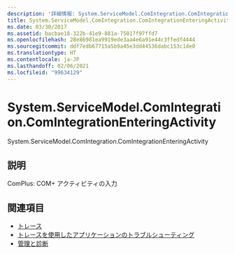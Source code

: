 ```yaml
---
description: '詳細情報: System.ServiceModel.ComIntegration.ComIntegrationEnteringActivity'
title: System.ServiceModel.ComIntegration.ComIntegrationEnteringActivity
ms.date: 03/30/2017
ms.assetid: bacbae18-322b-41e9-881a-75017f97ffd7
ms.openlocfilehash: 28e86981ea9919ede3aa4e6a91e44c3ffedf4444
ms.sourcegitcommit: ddf7edb67715a5b9a45e3dd44536dabc153c1de0
ms.translationtype: HT
ms.contentlocale: ja-JP
ms.lasthandoff: 02/06/2021
ms.locfileid: "99634129"
---
```

# <a name="systemservicemodelcomintegrationcomintegrationenteringactivity"></a>System.ServiceModel.ComIntegration.ComIntegrationEnteringActivity

System.ServiceModel.ComIntegration.ComIntegrationEnteringActivity  
  
## <a name="description"></a>説明  

 ComPlus: COM+ アクティビティの入力  
  
## <a name="see-also"></a>関連項目

- [トレース](index.md)
- [トレースを使用したアプリケーションのトラブルシューティング](using-tracing-to-troubleshoot-your-application.md)
- [管理と診断](../index.md)
